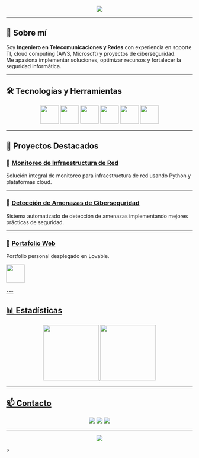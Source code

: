 <!-- Banner superior -->
<p align="center">
  <img src="https://capsule-render.vercel.app/api?type=waving&color=0:3A7BD5,100:00D2FF&height=200&section=header&text=Marco%20Jara%20Cuevas&fontSize=40&fontColor=ffffff&animation=fadeIn&fontAlignY=35" />
</p>

---

## 👋 Sobre mí  
Soy **Ingeniero en Telecomunicaciones y Redes** con experiencia en soporte TI, cloud computing (AWS, Microsoft) y proyectos de ciberseguridad.  
Me apasiona implementar soluciones, optimizar recursos y fortalecer la seguridad informática.  

---

## 🛠️ Tecnologías y Herramientas  

<p align="center">
  <!-- Usa íconos SVG de devicon/simple-icons -->
  <img src="https://i0.wp.com/www.spideronline.co.uk/wp-content/uploads/2024/11/aws.png?fit=597%2C597&ssl=1" width="50" height="50"/> 
  <img src="https://cdn.jsdelivr.net/gh/devicons/devicon/icons/linux/linux-original.svg" width="50" height="50"/>
  <img src="https://desafiolatam.com/wp-content/uploads/2024/05/cropped-flaticon-latam.png" width="50" height="50"/>
  <img src="https://cdn.jsdelivr.net/gh/devicons/devicon/icons/python/python-original.svg" width="50" height="50"/>
  <img src="https://encrypted-tbn0.gstatic.com/images?q=tbn:ANd9GcSG4VOPDsSBOe5Eeqz-4kiwFIcz5VdzzJUaUg&s" width="50" height="50"/>
  <img src="https://cdn-icons-png.flaticon.com/512/10349/10349752.png" width="50" height="50"/>
</p>

---

## 🚀 Proyectos Destacados  

### 🔹 [Monitoreo de Infraestructura de Red](https://github.com/Mark0hara/zabbix-project)  
Solución integral de monitoreo para infraestructura de red usando Python y plataformas cloud.  

---

### 🔹 [Detección de Amenazas de Ciberseguridad](https://github.com/Mark0hara/acme-express)  
Sistema automatizado de detección de amenazas implementando mejores prácticas de seguridad.  


---

### 🔹 [Portafolio Web](https://markoharait.lovable.app/)  
Portfolio personal desplegado en Lovable.  

<p align="left">
  <a href="https://markoharait.lovable.app"><img src="https://images.g2crowd.com/uploads/product/image/03c1f82cebedaa47c37976d727ab34f6/lovable.png" width="50" height="50"/>
</p>
---

## 📊 Estadísticas  

<p align="center">
  <img src="https://github-readme-stats.vercel.app/api?username=Mark0hara&show_icons=true&theme=tokyonight" height="150" />
  <img src="https://github-readme-stats.vercel.app/api/top-langs/?username=Mark0hara&layout=compact&theme=tokyonight" height="150" />
</p>

---

## 📫 Contacto  

<p align="center">
  <a href="marco.antonio.jc2000@gmail.com"><img src="https://img.shields.io/badge/Email-D14836?style=for-the-badge&logo=gmail&logoColor=white"></a>
  <a href="https://www.linkedin.com/in/markoharasba580/"><img src="https://img.shields.io/badge/LinkedIn-0077B5?style=for-the-badge&logo=linkedin&logoColor=white"></a>
  <a href="https://markoharait.lovable.app"><img src="https://img.shields.io/badge/Portfolio-24292e?style=for-the-badge&logo=githubpages&logoColor=white"></a>
</p>

---

<p align="center">
  <img src="https://capsule-render.vercel.app/api?type=waving&color=0:3A7BD5,100:00D2FF&height=120&section=footer"/>
</p>
s

